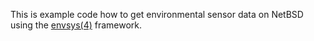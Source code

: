 This is example code how to get environmental sensor data on NetBSD
using the [envsys(4)](https://man.netbsd.org/envsys.4) framework.
